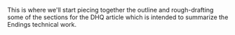 <!--Work area for Joey's and Martin's DHQ article-->

This is where we'll start piecing together the outline and rough-drafting some of the sections for the DHQ article which is intended to summarize the Endings technical work.
